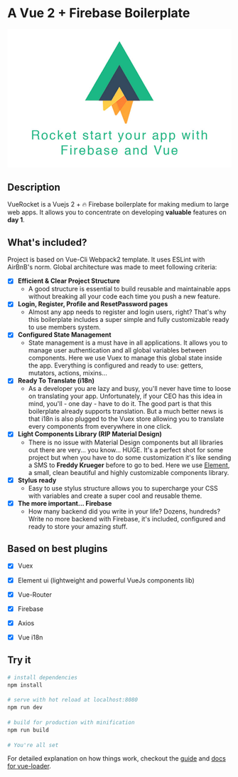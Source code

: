 # A Vue 2 + Firebase Boilerplate

![logo](./doc/rocket-start.jpg)

## Description

VueRocket is a Vuejs 2 + 🔥 Firebase boilerplate for making medium to large web apps.
It allows you to concentrate on developing __valuable__ features on __day 1__.


## What's included?

Project is based on Vue-Cli Webpack2 template. It uses ESLint with AirBnB's norm. Global architecture was made to meet following criteria:

- [x] __Efficient & Clear Project Structure__
  - A good structure is essential to build reusable and maintainable apps without breaking all your code each time you push a new feature.
- [x] __Login, Register, Profile and ResetPassword pages__
  - Almost any app needs to register and login users, right? That's why this boilerplate includes a super simple and fully customizable ready to use members system.
- [x] __Configured State Management__
  - State management is a must have in all applications. It allows you to manage user authentication and all global variables between components. Here we use Vuex to manage this global state inside the app. Everything is configured and ready to use: getters, mutators, actions, mixins...
- [x] __Ready To Translate (i18n)__
  - As a developer you are lazy and busy, you'll never have time to loose on translating your app. Unfortunately, if your CEO has this idea in mind, you'll - one day - have to do it. The good part is that this boilerplate already supports translation. But a much better news is that i18n is also plugged to the Vuex store allowing you to translate every components from everywhere in one click.
- [x] __Light Components Library (RIP Material Design)__
  - There is no issue with Material Design components but all libraries out there are very... you know... HUGE. It's a perfect shot for some project but when you have to do some customization it's like sending a SMS to __Freddy Krueger__ before to go to bed. Here we use [Element](http://element.eleme.io/#/en-US), a small, clean beautiful and highly customizable components library.
- [x] __Stylus ready__
  - Easy to use stylus structure allows you to supercharge your CSS with variables and create a super cool and reusable theme.
- [x] __The more important... Firebase__
  - How many backend did you write in your life? Dozens, hundreds? Write no more backend with Firebase, it's included, configured and ready to store your amazing stuff.


## Based on best plugins

- [x] Vuex
- [x] Element ui (lightweight and powerful VueJs components lib)
- [x] Vue-Router
- [x] Firebase
- [x] Axios
- [x] Vue i18n


## Try it

``` bash
# install dependencies
npm install

# serve with hot reload at localhost:8080
npm run dev

# build for production with minification
npm run build

# You're all set
```

For detailed explanation on how things work, checkout the [guide](http://vuejs-templates.github.io/webpack/) and [docs for vue-loader](http://vuejs.github.io/vue-loader).
